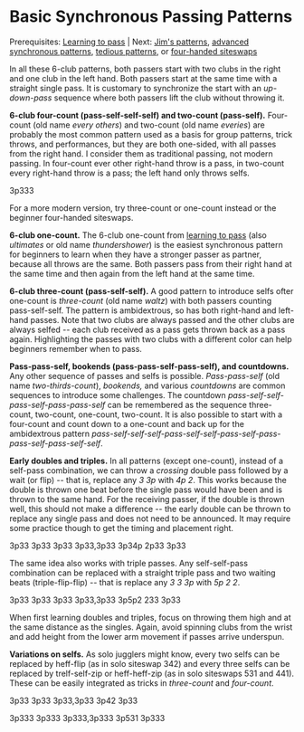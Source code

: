 # Basic Synchronous Passing Patterns

Prerequisites: [Learning to pass]() | Next: [Jim's patterns](), [advanced synchronous patterns](), [tedious patterns](), or [four-handed siteswaps]() 

In all these 6-club patterns, both passers start with two clubs in the right and one club in the left hand. Both passers start at the same time with a straight single pass. It is customary to synchronize the start with an *up-down-pass* sequence where both passers lift the club without throwing it.

**6-club four-count (pass-self-self-self) and two-count (pass-self).** Four-count (old name *every others*) and two-count (old name *everies*) are probably the most common pattern used as a basis for group patterns, trick throws, and performances, but they are both one-sided, with all passes from the right hand. I consider them as traditional passing, not modern passing. In four-count ever other right-hand throw is a pass, in two-count every right-hand throw is a pass; the left hand only throws selfs.

<sync>3p333</sync>

<crossreference>For a more modern version, try three-count or one-count instead or the beginner four-handed siteswaps.</crossreference>

**6-club one-count.** The 6-club one-count from [learning to pass]() (also *ultimates* or old name *thundershower*) is the easiest synchronous pattern for beginners to learn when they have a stronger passer as partner, because all throws are the same. Both passers pass from their right hand at the same time and then again from the left hand at the same time.

**6-club three-count (pass-self-self).** A good pattern to introduce selfs ofter one-count is *three-count* (old name *waltz*) with both passers counting pass-self-self. The pattern is ambidextrous, so has both right-hand and left-hand passes. Note that two clubs are always passed and the other clubs are always selfed -- each club received as a pass gets thrown back as a pass again. Highlighting the passes with two clubs with a different color can help beginners remember when to pass.

**Pass-pass-self, bookends (pass-pass-self-pass-self), and countdowns.** Any other sequence of passes and selfs is possible. *Pass-pass-self* (old name *two-thirds-count*), *bookends,* and various *countdowns* are common sequences to introduce some challenges. The countdown *pass-self-self-pass-self-pass-pass-self* can be remembered as the sequence three-count, two-count, one-count, two-count. It is also possible to start with a four-count and count down to a one-count and back up for the ambidextrous pattern *pass-self-self-self-pass-self-self-pass-self-pass-pass-self-pass-self-self*.

**Early doubles and triples.** In all patterns (except one-count), instead of a self-pass combination, we can throw a *crossing* double pass followed by a wait (or flip) -- that is, replace any *3 3p* with *4p 2*. This works because the double is thrown one beat before the single pass would have been and is thrown to the same hand. For the receiving passer, if the double is thrown well, this should not make a difference -- the early double can be thrown to replace any single pass and does not need to be announced. It may require some practice though to get the timing and placement right.

<sync style='{highlight: [10,11,12,13]}'>3p33 3p33 3p33 3p33,3p33 3p34p 2p33 3p33</sync>

<!-- pssps**sp**sspss
pssps**df**sspss -->

The same idea also works with triple passes. Any self-self-pass combination can be replaced with a straight triple pass and two waiting beats (triple-flip-flip) -- that is replace any *3 3 3p* with *5p 2 2*.

<sync style='{highlight: [8,9,10,11,12,13]}'>3p33 3p33 3p33 3p33,3p33 3p5p2 233 3p33</sync>

<!-- pssp**ssp**sspss
pssp**rff**sspss -->

When first learning doubles and triples, focus on throwing them high and at the same distance as the singles. Again, avoid spinning clubs from the wrist and add height from the lower arm movement if passes arrive underspun.

**Variations on selfs.** As solo jugglers might know, every two selfs can be replaced by heff-flip (as in solo siteswap 342) and every three selfs can be replaced by trelf-self-zip or heff-heff-zip (as in solo siteswaps 531 and 441). These can be easily integrated as tricks in *three-count* and *four-count*.

<sync style='{highlight: [8,9,10,11]}'>3p33 3p33 3p33,3p33 3p42 3p33</sync>

<sync style='{highlight: [10,11,12,13,14,15]}'>3p333 3p333 3p333,3p333 3p531 3p333</sync>

<!-- pssp**ss**pss
pssp**hf**pss

psssp**sss**psss
psssp**tsz**psss -->
